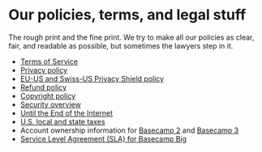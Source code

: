 # Our policies, terms, and legal stuff

The rough print and the fine print. We try to make all our policies as clear, fair, and readable as possible, but sometimes the lawyers step in it.

* [Terms of Service](terms/index.md)
* [Privacy policy](privacy/index.md)
* [EU-US and Swiss-US Privacy Shield policy](privacy-shield/index.md)
* [Refund policy](refund/index.md)
* [Copyright policy](copyright/index.md)
* [Security overview](security/index.md)
* [Until the End of the Internet](until-the-end-of-the-internet/index.md)
* [U.S. local and state taxes](taxes/index.md)
* Account ownership information for [Basecamp 2](https://basecamp.com/2/ownership) and [Basecamp 3](ownership/index.md)
* [Service Level Agreement (SLA) for Basecamp Big](sla/index.md)
